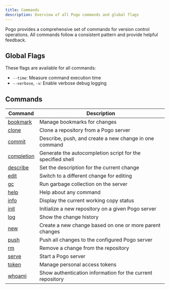 ```yaml
---
title: Commands
description: Overview of all Pogo commands and global flags
---
```


Pogo provides a comprehensive set of commands for version control operations. All commands follow a consistent pattern and provide helpful feedback.

## Global Flags

These flags are available for all commands:

- `--time`: Measure command execution time
- `--verbose`, `-v`: Enable verbose debug logging

## Commands

| Command | Description |
|---------|-------------|
| [bookmark](/reference/bookmark) | Manage bookmarks for changes |
| [clone](/reference/clone) | Clone a repository from a Pogo server |
| [commit](/reference/commit) | Describe, push, and create a new change in one command |
| [completion](/reference/completion) | Generate the autocompletion script for the specified shell |
| [describe](/reference/describe) | Set the description for the current change |
| [edit](/reference/edit) | Switch to a different change for editing |
| [gc](/reference/gc) | Run garbage collection on the server |
| [help](/reference/help) | Help about any command |
| [info](/reference/info) | Display the current working copy status |
| [init](/reference/init) | Initialize a new repository on a given Pogo server |
| [log](/reference/log) | Show the change history |
| [new](/reference/new) | Create a new change based on one or more parent changes |
| [push](/reference/push) | Push all changes to the configured Pogo server |
| [rm](/reference/rm) | Remove a change from the repository |
| [serve](/reference/serve) | Start a Pogo server |
| [token](/reference/token) | Manage personal access tokens |
| [whoami](/reference/whoami) | Show authentication information for the current repository |
